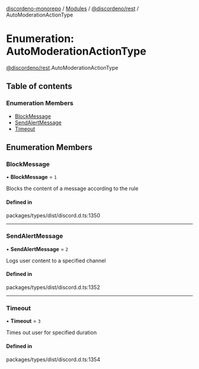 [discordeno-monorepo](../README.md) / [Modules](../modules.md) / [@discordeno/rest](../modules/discordeno_rest.md) / AutoModerationActionType

# Enumeration: AutoModerationActionType

[@discordeno/rest](../modules/discordeno_rest.md).AutoModerationActionType

## Table of contents

### Enumeration Members

- [BlockMessage](discordeno_rest.AutoModerationActionType.md#blockmessage)
- [SendAlertMessage](discordeno_rest.AutoModerationActionType.md#sendalertmessage)
- [Timeout](discordeno_rest.AutoModerationActionType.md#timeout)

## Enumeration Members

### BlockMessage

• **BlockMessage** = `1`

Blocks the content of a message according to the rule

#### Defined in

packages/types/dist/discord.d.ts:1350

---

### SendAlertMessage

• **SendAlertMessage** = `2`

Logs user content to a specified channel

#### Defined in

packages/types/dist/discord.d.ts:1352

---

### Timeout

• **Timeout** = `3`

Times out user for specified duration

#### Defined in

packages/types/dist/discord.d.ts:1354

